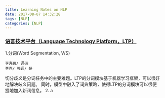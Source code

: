 ```yaml
---
title: Learning Notes on NLP
date: 2017-08-07 14:32:28
tags: [NLP]
categories: [NLP]
---
```


### [语言技术平台（Language Technology Platform，LTP）](http://www.ltp-cloud.com/intro/#ltp)
1.分词(Word Segmentation, WS)
```
李克强/ 调研
李克/ 强调/ 研
```
切分歧义是分词任务中的主要难题。LTP的分词模块基于机器学习框架，可以很好地解决歧义问题。 同时，模型中融入了词典策略，使得LTP的分词模块可以很便捷地加入新词信息。
2.
a
